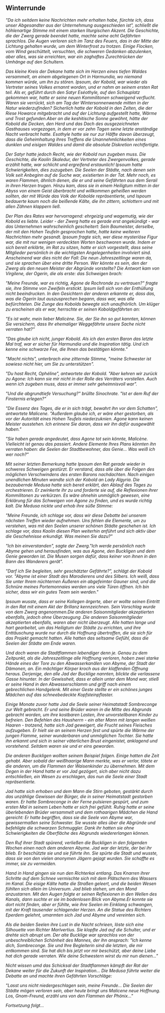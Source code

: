 ## Winterrunde

*"Da ich seitdem keine Nachrichten mehr erhalten habe, fürchte ich, dass unser Abgesandter aus der Unternehmung ausgeschieden ist", schließt die höhlenartige Stimme mit einem starken liturgischen Akzent. Die Geschichte, die der Zwerg gerade beendet hatte, machte seine acht Gefährten sprachlos. Die Augen verloren sich im Tanz des Feuers, das in der Mitte der Lichtung gehalten wurde, um dem Winterfrost zu trotzen. Einige Flocken, vom Wind geschüttelt, versuchten, die schweren Gedanken abzulenken, aber alles, was sie erreichten, war ein zaghaftes Zurechtrücken der Umhänge auf den Schultern.*

*Das kleine Kreis der Dekane hatte sich im Herzen eines tiefen Waldes versammelt, an einem abgelegenen Ort in Harmundia, wo niemand kommen würde, um ihn zu stören. Ipsoum, der Kobold, war wieder als Vertreter seines Volkes ernannt worden, und er nahm an seinem ersten Rat teil. Als er, geführt durch den Satyr Eséothyle, auf den Schauplatz gekommen war, hatte er seine neuen Kommilitonen schweigend verflucht. Waren sie verrückt, sich am Tag der Wintersonnenwende mitten in der Natur wiederzufinden? Sicherlich hatte der Kobold in den Zelten, die der Riese Howarce mitgebracht und auf der Lichtung aufgestellt hatte, Wärme und Trost gefunden.Aber an die keshitische Sonne gewöhnt, hätte der Kobold die Decken, den Herd und das Dach des ausgezeichneten Gasthauses vorgezogen, in dem er vor zehn Tagen seine letzte anständige Nacht verbracht hatte.  Esothyle hatte sie nur zur Hälfte davon überzeugt, dass die Geheimhaltung ihres Treffens die Unannehmlichkeiten eines dunklen und eisigen Waldes und damit die absolute Diskretion rechtfertigte.*

*Der Satyr hatte jedoch Recht, wie der Kobold nun zugeben muss. Die Geschichte, die Kaolin Skaledur, der Vertreter des Zwergenvolkes, gerade erzählt hatte, war schlicht und ergreifend erstaunlich! Ipsoum hatte Schwierigkeiten, dies zuzugeben. Die Seelen der Städte, nach denen sein Volk seit Anbeginn auf de Suche war, existierten in der Tat. Mehr noch, es waren Flammen, ähnlich denen, die er und seine Gefährten aus dem Serail in ihren Herzen trugen. Hinzu kam, dass sie in einem Heiligtum mitten in der Abyss von einem Geist überbracht und willkommen geheißen werden sollten, der mit Würde das Volk der Kobolde repräsentierte, und Ispoum bedauerte kaum noch die beißende Kälte, die ihn zittern, schlottern und mit allen Zähnen klappern ließ.*

*Der Plan des Rates war hervorragend: ehrgeizig und wagemutig, wie der Kobold es liebte. Leider - der Zwerg hatte es gerade erst angekündigt - war das Unternehmen wahrscheinlich gescheitert: Sein Baumeister, derselbe, der mit den Hohen Teufeln gesprochen hatte, hatte keine weiteren Nachrichten mehr gesandt. Ipsoum fragte sich, wer diese mysteriöse Figur war, die mit nur wenigen verdeckten Worten beschworen wurde. Indem er sich bereit erklärte, im Rat zu sitzen, hatte er sich vorgestellt, dass seine Mitglieder persönlich in die wichtigsten Angelegenheiten involviert sind. Anscheinend war dies nicht der Fall: Die neun Jahreszeitlinge waren da, und sie sprachen über eine dritte Person. Wer könnte es sein, den der Zwerg als den neuen Meister der Abgründe vorstellte? Die Antwort kam von Virgilene, der Ogerin, die als erste: das Schweigen brach:*

*"Meine Freunde, war es richtig, Agone de Rochronde zu vertrauen?" fragte sie, ihre Stimme von Zweifeln erstickt. Ipsum ließ sich von der Enthüllung nicht beeindrucken. In den Gesichtern der anderen erkannte er, dass das, was die Ogerin laut auszusprechen begann, dass war, was alle befürchteten. Die Zunge des Kobolds bewegte sich unaufhörlich. Um klüger zu erscheinen als er war, herrschte er seinen Koboldgefährten an:*

*"Es ist wahr, mein lieber Malicène. Sie, der Sie ihn so gut kannten, können Sie versichern, dass Ihr ehemaliger Weggefährte unsere Sache nicht verraten hat?"*

*"Das glaube ich nicht, junger Kobold. Als ich den ersten Baron das letzte Mal traf, war er sicher für Harmundia und die Inspiration tätig. Und ich kenne eine schwarze Fee, die Ihnen das bestätigen könnte."*

*"Macht nichts", unterbrach eine zitternde Stimme, "meine Schwester ist sowieso nicht hier, um Sie zu unterstützen".*

*"Du hast Recht, Ophéline", antwortete der Kobold. "Aber kehren wir zurück zu Agone: Ich kann sie mir nicht in der Rolle des Verräters vorstellen. Auch wenn ich zugeben muss, dass er immer sehr geheimnisvoll war".*

*"Und die abgrundtiefe Versuchung?" brüllte Sinochrate. "Ist er dem Ruf der Finsternis erlegen?"*

*"Die Essenz des Tages, die er in sich trägt, bewahrt ihn vor dem Schatten", antwortete Malicene. "Außerdem glaube ich, er wäre eher gestorben, als vor der Autorität eines Hohen Teufels niederzuknien. Agone kann keinen Meister ausstehen. Ich erinnere Sie daran, dass wir ihn dafür ausgewählt haben."*

*"Sie haben gerade angedeutet, dass Agone tot sein könnte, Malicène. Vielleicht ist genau das passiert. Andere Elemente Ihres Plans könnten ihn verraten haben: die Seelen der Stadtbewohner, das Genie... Was weiß ich wer noch?"*

*Mit seiner letzten Bemerkung hatte Ipsoum den Rat gerade wieder in schweres Schweigen gestürzt. Er verstand, dass alle über die Folgen des möglichen Verschwindens des ersten Barons nachdachten. Nach einigen unendlichen Minuten wandte sich der Kobold an Lady Algyria. Die bezaubernde Medusa hatte sich bereit erklärt, den Ablauf des Tages zu orchestrieren. Er zwinkerte ihr zu und forderte sie auf, die Reflexionen ihrer Kommilitonen zu verkürzen. Es wäre ohnehin unmöglich gewesen, eine Erklärung für das Schweigen von Agone zu finden, und es wurde richtig kalt. Die Medusa nickte und erhob ihre süße Stimme:*

*"Meine Freunde, ich schlage vor, dass wir diese Debatte bei unserem nächsten Treffen wieder aufnehmen. Uns fehlen die Elemente, um zu verstehen, was mit den Seelen unserer schönen Städte geschehen ist. Ich schlage vor, dass Kaolin diesen Plan weiterhin anführt und sich aktiv über die Geschehnisse erkundigt. Was meinen Sie dazu?"*

*"Ich bin einverstanden", sagte der Zwerg."Ich werde persönlich nach Abyme gehen und herausfinden, was aus Agone, den Buckligen und dem Genie geworden ist. Die Musen sorgen dafür, dass keiner von ihnen in den Bann des Wanderers gerät".*

*"Darf ich Sie begleiten, sehr geschätzter Gefährte?", schlägt der Kobold vor. "Abyme ist einer Stadt des Marodierens und des Silbers. Ich weiß, dass Sie unter Ihrem nüchternen Äußeren ein abgefeimter Gauner sind, und die Schnüre meines Portemonnaies werden uns viele Türen öffnen. Ich bin sicher, dass wir ein gutes Team sein werden."*

*Ipsoum wusste, dass er seine Kollegen ärgerte, aber er wollte seinen Eintritt in den Rat mit einem Akt der Brillanz kennzeichnen. Sein Vorschlag wurde von dem Zwerg angenommen.Die anderen Saisonmitglieder akzeptierten ebenfalls, jedoch ohne Überzeugung .Die anderen Saisonmitglieder akzeptierten ebenfalls, waren aber nicht überzeugt. Alle hatten lange und hart gearbeitet, um das Heiligtum der Städte zu errichten, und ihre Enttäuschung wurde nur durch die Hoffnung übertroffen, die sie sich für das Projekt gemacht hatten. Alle hatten das seltsame Gefühl, dass die Seelen der Städte am Ende waren.*

*Und doch waren die Stadtflammen lebendiger denn je. Genau zu dem Zeitpunkt, als die Jahreszeitlinge alle Hoffnung verloren, hoben zwei starke Hände eines der Tore zu den Abwasserkanälen von Abyme, der Stadt der Dämonen, an. Ein mächtiger Körper kroch aus der klaffenden Öffnung heraus. Derjenige, den alle Jad der Bucklige nannten, blickte die verlassene Gasse hinunter. In der Gewissheit, dass er allein unter dem Mond war, stieß er seine Hand in den Abwasserschlamm und griff nach einem gebrechlichen Handgelenk. Mit einer Geste stellte er ein schönes junges Mädchen auf das schneebedeckte Kopfsteinpflaster.*

*Einige Monate zuvor hatte Jad die Seele seiner Heimatstadt Sombreconge zur Welt gebracht. Er und seine Brüder waren in die Mitte des Abgrunds gebracht worden, um ihre kostbaren Lasten, ihre unvorstellbaren Kinder zu befreien.  Den Befehlen des Hausherrn - ein alter Mann mit langen weißen Haaren - trotzend, hatte sich Jad geweigert, die Frucht seines Fleisches aufzugeben. Er hielt sie an seinem Herzen fest und spürte die Wärme der jungen Flamme, seiner wunderbaren und unmöglichen Tochter. Sie hatte ihn erkannt und sich in seiner väterlichen Brust eingenistet, anklagend und vorstehend. Seitdem waren sie und er eins geworden.*

*Die anderen Buckligen wollten seinem Beispiel folgen. Einige hatten die Zeit gehabt. Aber sobald der weißhaarige Mann merkte, was er verlor, tötete er die anderen, um die Flammen der Waisenkinder zu übernehmen. Mit dem Degen in der Hand hatte er vor Jad gezögert, sich aber nicht dazu entschließen, ein Wesen zu erschlagen, das nun die Seele einer Stadt repräsentierte.*

*Jad hatte sich erhoben und dem Mann die Stirn geboten, gestärkt durch das unzählige Gewissen der Bürger, die in seiner Heimatstadt gestorben waren. Er hatte Sombreconge in der Ferne pulsieren gespürt, und zum ersten Mal in seinem Leben hatte er sich frei gefühlt. Ruhig hatte er seine überlebenden Brüder versammelt und dem rothaarigen Mädchen die Hand gereicht: Er hatte begriffen, dass sie die Seele von Abyme war, gewissermaßen seine Schwester. Sie wusste alles über die Abgründe und befehligte die schwarzen Schmuggler. Dank ihr hatten sie ohne Schwierigkeiten die Oberfläche des Abgrunds wiedererlangen können.*

*Den Ruf ihrer Stadt spürend, verließen die Buckligen in den folgenden Wochen einen nach dem anderen Abyme. Jad war der letzte, der bei ihr blieb. Er beschützte sie und sie führte ihn. Sie spürte die Stadt und wusste, dass sie von den vielen anonymen Jägern gejagt wurden. Sie schaffte es immer, sie zu vermeiden.*

*Hand in Hand gingen sie nun den Richterkai entlang. Das Knarren ihrer Schritte auf dem Schnee vermischte sich mit dem Plätschern des Wassers im Kanal. Die eisige Kälte hatte die Straßen geleert, und die beiden Wesen fühlten sich allein im Universum. Jad blieb stehen, um den Mond anzustarren. Mit den Augen folgte er seinen Reflexionen in den Wellen des Kanals, dann suchte er sie im bodenlosen Blick von Abyme.Er konnte sie dort nicht finden, aber er fühlte, wie ihre Seelen im Einklang schwangen, mit der Kraft tausender schlagender Herzen.  An die Statue des Richters Eperdem gelehnt, umarmten sich Jad und Abyme und vereinten sich.*

*Als die beiden Seelen ihre Lust in die Nacht schrieen, löste sich eine Silhouette von Richter Marlvertius. Sie klopfte Jad auf die Schulter, und er drehte sich abrupt um. Der alte Bucklige war sprachlos von der unbeschreiblichen Schönheit des Mannes, der ihn ansprach:
"Ich kenne dich, Sombreconge. Sie und Ihre Begleiterin sind die letzten, die mir entkommen sind. Sie hat dich bis jetzt vor mir beschützt, aber deine Liebe hat dich gerade verraten. Wie deine Schwestern wirst du mir nun dienen..."*

*Nicht wissen umd das Schicksal der Stadtflammen kämpft der Rat der Dekane weiter für die Zukunft der Inspiration... Die Medusa führte weiter die Debatte an und machte ihren Gefährten Vorschläge:*

*"Lasst uns nicht niedergeschlagen sein, meine Freunde... Die Seelen der Städte mögen verloren sein, aber heute bringt uns Malicene neue Hoffnung. Los, Gnom-Freund, erzähl uns von den Flammen der Phönix..."*

*Fortsetzung folgt...*
